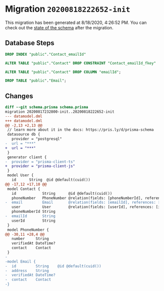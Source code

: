 # Migration `20200818222652-init`

This migration has been generated at 8/18/2020, 4:26:52 PM.
You can check out the [state of the schema](./schema.prisma) after the migration.

## Database Steps

```sql
DROP INDEX "public"."Contact_emailId"

ALTER TABLE "public"."Contact" DROP CONSTRAINT "Contact_emailId_fkey"

ALTER TABLE "public"."Contact" DROP COLUMN "emailId";

DROP TABLE "public"."Email";
```

## Changes

```diff
diff --git schema.prisma schema.prisma
migration 20200817232800-init..20200818222652-init
--- datamodel.dml
+++ datamodel.dml
@@ -2,13 +2,13 @@
 // learn more about it in the docs: https://pris.ly/d/prisma-schema
 datasource db {
   provider = "postgresql"
-  url = "***"
+  url = "***"
 }
 generator client {
-  provider = "prisma-client-ts"
+  provider = "prisma-client-js"
 }
 model User {
   id      String  @id @default(cuid())
@@ -17,12 +17,10 @@
 model Contact {
   id            String      @id @default(cuid())
   phoneNumber   PhoneNumber @relation(fields: [phoneNumberId], references: [id])
-  email         Email       @relation(fields: [emailId], references: [id])
   user          User        @relation(fields: [userId], references: [id])
   phoneNumberId String
-  emailId       String
   userId        String
 }
 model PhoneNumber {
@@ -30,11 +28,4 @@
   number     String
   verifiedAt DateTime?
   contact    Contact
 }
-
-model Email {
-  id         String    @id @default(cuid())
-  address    String
-  verifiedAt DateTime?
-  contact    Contact
-}
```
